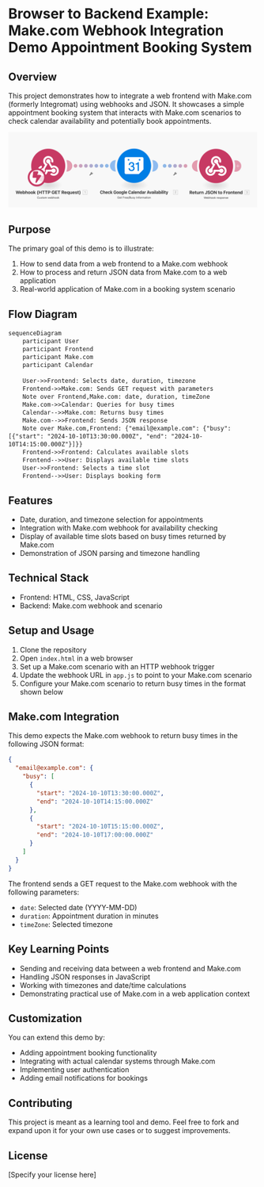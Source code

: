 # Browser to Backend Example: Make.com Webhook Integration Demo Appointment Booking System

## Overview
This project demonstrates how to integrate a web frontend with Make.com (formerly Integromat) using webhooks and JSON. It showcases a simple appointment booking system that interacts with Make.com scenarios to check calendar availability and potentially book appointments.

![Make.com Scenario Screenshot](/img/scenario.png)

## Purpose
The primary goal of this demo is to illustrate:
1. How to send data from a web frontend to a Make.com webhook
2. How to process and return JSON data from Make.com to a web application
3. Real-world application of Make.com in a booking system scenario

## Flow Diagram

```mermaid
sequenceDiagram
    participant User
    participant Frontend
    participant Make.com
    participant Calendar

    User->>Frontend: Selects date, duration, timezone
    Frontend->>Make.com: Sends GET request with parameters
    Note over Frontend,Make.com: date, duration, timeZone
    Make.com->>Calendar: Queries for busy times
    Calendar-->>Make.com: Returns busy times
    Make.com-->>Frontend: Sends JSON response
    Note over Make.com,Frontend: {"email@example.com": {"busy": [{"start": "2024-10-10T13:30:00.000Z", "end": "2024-10-10T14:15:00.000Z"}]}}
    Frontend->>Frontend: Calculates available slots
    Frontend-->>User: Displays available time slots
    User->>Frontend: Selects a time slot
    Frontend-->>User: Displays booking form
```

## Features
- Date, duration, and timezone selection for appointments
- Integration with Make.com webhook for availability checking
- Display of available time slots based on busy times returned by Make.com
- Demonstration of JSON parsing and timezone handling

## Technical Stack
- Frontend: HTML, CSS, JavaScript
- Backend: Make.com webhook and scenario

## Setup and Usage
1. Clone the repository
2. Open `index.html` in a web browser
3. Set up a Make.com scenario with an HTTP webhook trigger
4. Update the webhook URL in `app.js` to point to your Make.com scenario
5. Configure your Make.com scenario to return busy times in the format shown below

## Make.com Integration
This demo expects the Make.com webhook to return busy times in the following JSON format:

```json
{
  "email@example.com": {
    "busy": [
      {
        "start": "2024-10-10T13:30:00.000Z",
        "end": "2024-10-10T14:15:00.000Z"
      },
      {
        "start": "2024-10-10T15:15:00.000Z",
        "end": "2024-10-10T17:00:00.000Z"
      }
    ]
  }
}
```

The frontend sends a GET request to the Make.com webhook with the following parameters:
- `date`: Selected date (YYYY-MM-DD)
- `duration`: Appointment duration in minutes
- `timeZone`: Selected timezone

## Key Learning Points
- Sending and receiving data between a web frontend and Make.com
- Handling JSON responses in JavaScript
- Working with timezones and date/time calculations
- Demonstrating practical use of Make.com in a web application context

## Customization
You can extend this demo by:
- Adding appointment booking functionality
- Integrating with actual calendar systems through Make.com
- Implementing user authentication
- Adding email notifications for bookings

## Contributing
This project is meant as a learning tool and demo. Feel free to fork and expand upon it for your own use cases or to suggest improvements.

## License
[Specify your license here]